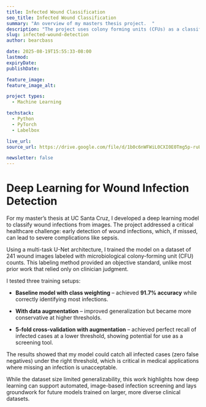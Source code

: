 ```yaml
---
title: Infected Wound Classification
seo_title: Infected Wound Classification
summary: "An overview of my masters thesis project.  "
description: "The project uses colony forming units (CFUs) as a classification metric for infection, leveraging computer vision and deep learning to analyze wound images."
slug: infected-wound-detection
author: bearcbass

date: 2025-08-19T15:55:33-08:00
lastmod: 
expiryDate: 
publishDate: 

feature_image: 
feature_image_alt:

project types:
  - Machine Learning

techstack:
  - Python
  - PyTorch
  - Labelbox

live_url: 
source_url: https://drive.google.com/file/d/1b0c6nWFWiL0CXI0E0Tmg5p-ruU00a59q/view?usp=sharing

newsletter: false
---
```


# Deep Learning for Wound Infection Detection

For my master’s thesis at UC Santa Cruz, I developed a deep learning model to classify wound infections from images. The project addressed a critical healthcare challenge: early detection of wound infections, which, if missed, can lead to severe complications like sepsis.

Using a multi-task U-Net architecture, I trained the model on a dataset of 241 wound images labeled with microbiological colony-forming unit (CFU) counts. This labeling method provided an objective standard, unlike most prior work that relied only on clinician judgment.

I tested three training setups:

- **Baseline model with class weighting** – achieved **91.7% accuracy** while correctly identifying most infections.

- **With data augmentation** – improved generalization but became more conservative at higher thresholds.

- **5-fold cross-validation with augmentation** – achieved perfect recall of infected cases at a lower threshold, showing potential for use as a screening tool.

The results showed that my model could catch all infected cases (zero false negatives) under the right threshold, which is critical in medical applications where missing an infection is unacceptable.

While the dataset size limited generalizability, this work highlights how deep learning can support automated, image-based infection screening and lays groundwork for future models trained on larger, more diverse clinical datasets.





